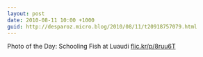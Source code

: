 ```yaml
---
layout: post
date: 2010-08-11 10:00 +1000
guid: http://desparoz.micro.blog/2010/08/11/t20918757079.html
---
```

Photo of the Day: Schooling Fish at Luaudi [flic.kr/p/8ruu6T](http://flic.kr/p/8ruu6T)
